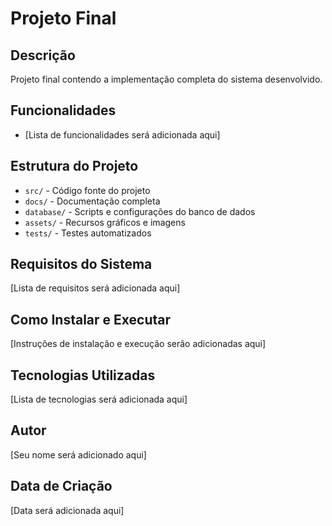 # Projeto Final

## Descrição
Projeto final contendo a implementação completa do sistema desenvolvido.

## Funcionalidades
- [Lista de funcionalidades será adicionada aqui]

## Estrutura do Projeto
- `src/` - Código fonte do projeto
- `docs/` - Documentação completa
- `database/` - Scripts e configurações do banco de dados
- `assets/` - Recursos gráficos e imagens
- `tests/` - Testes automatizados

## Requisitos do Sistema
[Lista de requisitos será adicionada aqui]

## Como Instalar e Executar
[Instruções de instalação e execução serão adicionadas aqui]

## Tecnologias Utilizadas
[Lista de tecnologias será adicionada aqui]

## Autor
[Seu nome será adicionado aqui]

## Data de Criação
[Data será adicionada aqui] 